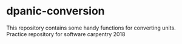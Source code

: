 # dpanic-conversion
This repository contains some handy functions for converting units. Practice repository for software carpentry 2018
